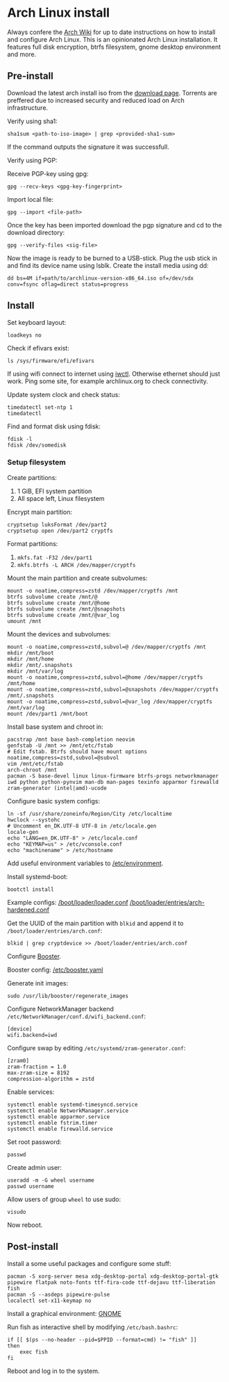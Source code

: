 # Arch Linux install

Always confere the [Arch Wiki](https://wiki.archlinux.org/) for up to date instructions on how to install and configure Arch Linux. This is an opinionated Arch Linux installation. It features full disk encryption, btrfs filesystem, gnome desktop environment and more.

## Pre-install

Download the latest arch install iso from the
[download page](https://archlinux.org/download/).
Torrents are preffered due to increased security and reduced load on Arch infrastructure.

Verify using sha1:

```console
sha1sum <path-to-iso-image> | grep <provided-sha1-sum>
```

If the command outputs the signature it was successfull.

Verify using PGP:

Receive PGP-key using gpg:

```console
gpg --recv-keys <gpg-key-fingerprint>
```

Import local file:

```console
gpg --import <file-path>
```

Once the key has been imported download the pgp signature and cd to the download directory:

```console
gpg --verify-files <sig-file>
```

Now the image is ready to be burned to a USB-stick.
Plug the usb stick in and find its device name using lsblk.
Create the install media using dd:

```console
dd bs=4M if=path/to/archlinux-version-x86_64.iso of=/dev/sdx conv=fsync oflag=direct status=progress
```

## Install

Set keyboard layout:

```console
loadkeys no
```

Check if efivars exist:

```console
ls /sys/firmware/efi/efivars
```

If using wifi connect to internet using [iwctl](https://wiki.archlinux.org/title/Iwd#iwctl).
Otherwise ethernet should just work.
Ping some site, for example archlinux.org to check connectivity.

Update system clock and check status:

```console
timedatectl set-ntp 1
timedatectl
```

Find and format disk using fdisk:

```console
fdisk -l
fdisk /dev/somedisk
```

### Setup filesystem

Create partitions:

1. 1 GiB, EFI system partition
2. All space left, Linux filesystem

Encrypt main partition:

```console
cryptsetup luksFormat /dev/part2
cryptsetup open /dev/part2 cryptfs
```

Format partitions:

1. `mkfs.fat -F32 /dev/part1`
2. `mkfs.btrfs -L ARCH /dev/mapper/cryptfs`

Mount the main partition and create subvolumes:

```console
mount -o noatime,compress=zstd /dev/mapper/cryptfs /mnt
btrfs subvolume create /mnt/@
btrfs subvolume create /mnt/@home
btrfs subvolume create /mnt/@snapshots
btrfs subvolume create /mnt/@var_log
umount /mnt
```

Mount the devices and subvolumes:

```console
mount -o noatime,compress=zstd,subvol=@ /dev/mapper/cryptfs /mnt
mkdir /mnt/boot
mkdir /mnt/home
mkdir /mnt/.snapshots
mkdir /mnt/var/log
mount -o noatime,compress=zstd,subvol=@home /dev/mapper/cryptfs /mnt/home
mount -o noatime,compress=zstd,subvol=@snapshots /dev/mapper/cryptfs /mnt/.snapshots
mount -o noatime,compress=zstd,subvol=@var_log /dev/mapper/cryptfs /mnt/var/log
mount /dev/part1 /mnt/boot
```

Install base system and chroot in:

```console
pacstrap /mnt base bash-completion neovim
genfstab -U /mnt >> /mnt/etc/fstab
# Edit fstab. Btrfs should have mount options noatime,compress=zstd,subvol=@subvol
vim /mnt/etc/fstab
arch-chroot /mnt
pacman -S base-devel linux linux-firmware btrfs-progs networkmanager iwd python python-pynvim man-db man-pages texinfo apparmor firewalld zram-generator (intel|amd)-ucode
```

Configure basic system configs:

```console
ln -sf /usr/share/zoneinfo/Region/City /etc/localtime
hwclock --systohc
# Uncomment en_DK.UTF-8 UTF-8 in /etc/locale.gen
locale-gen
echo "LANG=en_DK.UTF-8" > /etc/locale.conf
echo "KEYMAP=us" > /etc/vconsole.conf
echo "machinename" > /etc/hostname
```

Add useful environment variables to [/etc/environment](environment).

Install systemd-boot:

```console
bootctl install
```
Example configs:
[/boot/loader/loader.conf](loader.conf)
[/boot/loader/entries/arch-hardened.conf](loader.conf)


Get the UUID of the main partition with `blkid` and append it to `/boot/loader/entries/arch.conf`:

```
blkid | grep cryptdevice >> /boot/loader/entries/arch.conf
```

Configure [Booster](https://wiki.archlinux.org/title/Booster).

Booster config:
[/etc/booster.yaml](booster.yaml)

Generate init images:
```
sudo /usr/lib/booster/regenerate_images
```


Configure NetworkManager backend `/etc/NetworkManager/conf.d/wifi_backend.conf`:

```console
[device]
wifi.backend=iwd
```

Configure swap by editing `/etc/systemd/zram-generator.conf`:

```console
[zram0]
zram-fraction = 1.0
max-zram-size = 8192
compression-algorithm = zstd
```

Enable services:

```console
systemctl enable systemd-timesyncd.service
systemctl enable NetworkManager.service
systemctl enable apparmor.service
systemctl enable fstrim.timer
systemctl enable firewalld.service
```

Set root password:

```console
passwd
```

Create admin user:

```console
useradd -m -G wheel username
passwd username
```

Allow users of group `wheel` to use sudo:

```console
visudo
```

Now reboot.

## Post-install

Install a some useful packages and configure some stuff:

```console
pacman -S xorg-server mesa xdg-desktop-portal xdg-desktop-portal-gtk pipewire flatpak noto-fonts ttf-fira-code ttf-dejavu ttf-liberation fish
pacman -S --asdeps pipewire-pulse
localectl set-x11-keymap no
```

Install a graphical environment:
[GNOME](https://wiki.archlinux.org/title/GNOME)

Run fish as interactive shell by modifying `/etc/bash.bashrc`:

```console
if [[ $(ps --no-header --pid=$PPID --format=cmd) != "fish" ]]
then
    exec fish
fi
```

Reboot and log in to the system.

